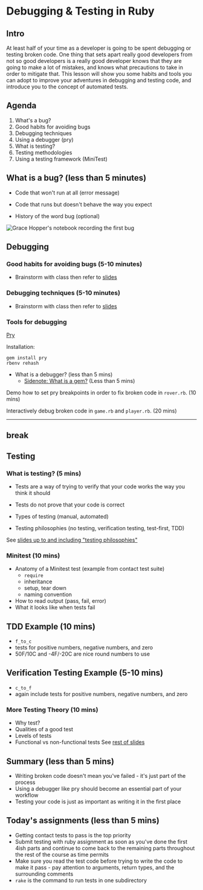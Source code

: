 # Debugging & Testing in Ruby

## Intro
At least half of your time as a developer is going to be spent debugging or testing broken code.  One thing that sets apart really good developers from not so good developers is a really good developer knows that they are going to make a lot of mistakes, and knows what precautions to take in order to mitigate that.  This lesson will show you some habits and tools you can adopt to improve your adventures in debugging and testing code, and introduce you to the concept of automated tests.

## Agenda
1. What's a bug?
2. Good habits for avoiding bugs
3. Debugging techniques
4. Using a debugger (pry) 
5. What is testing?
6. Testing methodologies
7. Using a testing framework (MiniTest)

## What is a bug? (less than 5 minutes)
- Code that won't run at all (error message)

- Code that runs but doesn't behave the way you expect

- History of the word bug (optional)

![Grace Hopper's notebook recording the first bug](https://www.wired.com/images_blogs/wiredscience/2013/12/moth-660x548.jpg)

## Debugging

### Good habits for avoiding bugs (5-10 minutes)
- Brainstorm with class then refer to [slides](https://s3.amazonaws.com/bitmakerhq/lessons/web-development/2016-08-team-johnny5/debugging_testing.pdf)



### Debugging techniques (5-10 minutes)
- Brainstorm with class then refer to [slides](https://s3.amazonaws.com/bitmakerhq/lessons/web-development/2016-08-team-johnny5/debugging_testing.pdf)




### Tools for debugging
[Pry](http://pryrepl.org/)

Installation:

```
gem install pry
rbenv rehash
```

- What is a debugger? (less than 5 mins)
  - [Sidenote: What is a gem?](https://rubygems.org/) (Less than 5 mins)

Demo how to set pry breakpoints in order to fix broken code in `rover.rb`. (10 mins)

Interactively debug broken code in `game.rb` and `player.rb`. (20 mins)


---
break
---

## Testing

### What is testing? (5 mins)
- Tests are a way of trying to verify that your code works the way you think it should
- Tests do not prove that your code is correct

- Types of testing (manual, automated)
- Testing philosophies (no testing, verification testing, test-first, TDD)

See [slides up to and including "testing philosophies"](https://s3.amazonaws.com/bitmakerhq/lessons/web-development/2016-08-team-johnny5/debugging_testing.pdf)

### Minitest (10 mins)
- Anatomy of a Minitest test (example from contact test suite)
  - `require`
  - inheritance
  - setup, tear down
  - naming convention
- How to read output (pass, fail, error)
- What it looks like when tests fail

## TDD Example (10 mins)
- `f_to_c`
- tests for positive numbers, negative numbers, and zero
- 50F/10C and -4F/-20C are nice round numbers to use

## Verification Testing Example (5-10 mins)
- `c_to_f`
- again include tests for positive numbers, negative numbers, and zero

### More Testing Theory (10 mins)
- Why test?
- Qualities of a good test
- Levels of tests
- Functional vs non-functional tests
See [rest of slides](https://s3.amazonaws.com/bitmakerhq/lessons/web-development/2016-08-team-johnny5/debugging_testing.pdf)



## Summary (less than 5 mins)

- Writing broken code doesn't mean you've failed - it's just part of the process
- Using a debugger like pry should become an essential part of your workflow
- Testing your code is just as important as writing it in the first place

## Today's assignments (less than 5 mins)
- Getting contact tests to pass is the top priority
- Submit testing with ruby assignment as soon as you've done the first 4ish parts and continue to come back to the remaining parts throughout the rest of the course as time permits
- Make sure you read the test code before trying to write the code to make it pass - pay attention to arguments, return types, and the surrounding comments
- `rake` is the command to run tests in one subdirectory
